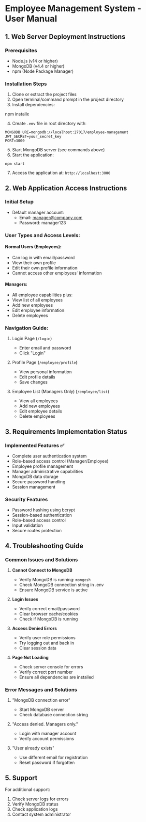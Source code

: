 # Employee Management System - User Manual

## 1. Web Server Deployment Instructions

### Prerequisites

- Node.js (v14 or higher)
- MongoDB (v4.4 or higher)
- npm (Node Package Manager)

### Installation Steps

1. Clone or extract the project files
2. Open terminal/command prompt in the project directory
3. Install dependencies:

npm installx

4. Create `.env` file in root directory with:

```
MONGODB_URI=mongodb://localhost:27017/employee-management
JWT_SECRET=your_secret_key
PORT=3000
```

5. Start MongoDB server (see commands above)
6. Start the application:

```
npm start
```

7. Access the application at: `http://localhost:3000`

## 2. Web Application Access Instructions

### Initial Setup

- Default manager account:
  - Email: manager@company.com
  - Password: manager123

### User Types and Access Levels:

#### Normal Users (Employees):

- Can log in with email/password
- View their own profile
- Edit their own profile information
- Cannot access other employees' information

#### Managers:

- All employee capabilities plus:
- View list of all employees
- Add new employees
- Edit employee information
- Delete employees

### Navigation Guide:

1. Login Page (`/login`)

   - Enter email and password
   - Click "Login"

2. Profile Page (`/employee/profile`)

   - View personal information
   - Edit profile details
   - Save changes

3. Employee List (Managers Only) (`/employee/list`)
   - View all employees
   - Add new employees
   - Edit employee details
   - Delete employees

## 3. Requirements Implementation Status

### Implemented Features ✅

- Complete user authentication system
- Role-based access control (Manager/Employee)
- Employee profile management
- Manager administrative capabilities
- MongoDB data storage
- Secure password handling
- Session management

### Security Features

- Password hashing using bcrypt
- Session-based authentication
- Role-based access control
- Input validation
- Secure routes protection

## 4. Troubleshooting Guide

### Common Issues and Solutions

1. **Cannot Connect to MongoDB**

   - Verify MongoDB is running: `mongosh`
   - Check MongoDB connection string in .env
   - Ensure MongoDB service is active

2. **Login Issues**

   - Verify correct email/password
   - Clear browser cache/cookies
   - Check if MongoDB is running

3. **Access Denied Errors**

   - Verify user role permissions
   - Try logging out and back in
   - Clear session data

4. **Page Not Loading**
   - Check server console for errors
   - Verify correct port number
   - Ensure all dependencies are installed

### Error Messages and Solutions

1. "MongoDB connection error"

   - Start MongoDB server
   - Check database connection string

2. "Access denied. Managers only."

   - Login with manager account
   - Verify account permissions

3. "User already exists"
   - Use different email for registration
   - Reset password if forgotten

## 5. Support

For additional support:

1. Check server logs for errors
2. Verify MongoDB status
3. Check application logs
4. Contact system administrator
